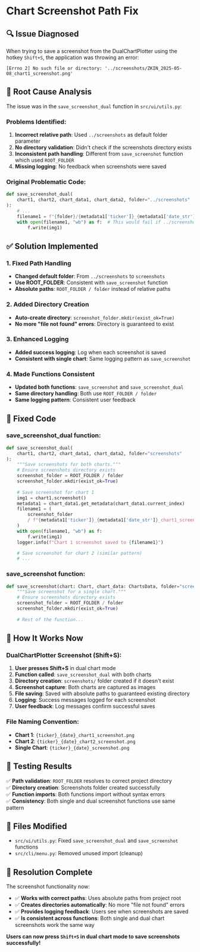 # Chart Screenshot Path Fix

## 🔍 Issue Diagnosed

When trying to save a screenshot from the DualChartPlotter using the hotkey `Shift+S`, the application was throwing an error:
```
[Errno 2] No such file or directory: '../screenshots/ZKIN_2025-05-08_chart1_screenshot.png'
```

## 🔧 Root Cause Analysis

The issue was in the `save_screenshot_dual` function in `src/ui/utils.py`:

### Problems Identified:
1. **Incorrect relative path**: Used `../screenshots` as default folder parameter
2. **No directory validation**: Didn't check if the screenshots directory exists
3. **Inconsistent path handling**: Different from `save_screenshot` function which used `ROOT_FOLDER`
4. **Missing logging**: No feedback when screenshots were saved

### Original Problematic Code:
```python
def save_screenshot_dual(
    chart1, chart2, chart_data1, chart_data2, folder="../screenshots"
):
    # ... 
    filename1 = f"{folder}/{metadata1['ticker']}_{metadata1['date_str']}_chart1_screenshot.png"
    with open(filename1, "wb") as f:  # This would fail if ../screenshots doesn't exist
        f.write(img1)
```

## ✅ Solution Implemented

### 1. Fixed Path Handling
- **Changed default folder**: From `../screenshots` to `screenshots`
- **Use ROOT_FOLDER**: Consistent with `save_screenshot` function
- **Absolute paths**: `ROOT_FOLDER / folder` instead of relative paths

### 2. Added Directory Creation
- **Auto-create directory**: `screenshot_folder.mkdir(exist_ok=True)`
- **No more "file not found" errors**: Directory is guaranteed to exist

### 3. Enhanced Logging
- **Added success logging**: Log when each screenshot is saved
- **Consistent with single chart**: Same logging pattern as `save_screenshot`

### 4. Made Functions Consistent
- **Updated both functions**: `save_screenshot` and `save_screenshot_dual`
- **Same directory handling**: Both use `ROOT_FOLDER / folder`
- **Same logging pattern**: Consistent user feedback

## 🔧 Fixed Code

### save_screenshot_dual function:
```python
def save_screenshot_dual(
    chart1, chart2, chart_data1, chart_data2, folder="screenshots"
):
    """Save screenshots for both charts."""
    # Ensure screenshots directory exists
    screenshot_folder = ROOT_FOLDER / folder
    screenshot_folder.mkdir(exist_ok=True)
    
    # Save screenshot for chart 1
    img1 = chart1.screenshot()
    metadata1 = chart_data1.get_metadata(chart_data1.current_index)
    filename1 = (
        screenshot_folder
        / f"{metadata1['ticker']}_{metadata1['date_str']}_chart1_screenshot.png"
    )
    with open(filename1, "wb") as f:
        f.write(img1)
    logger.info(f"Chart 1 screenshot saved to {filename1}")

    # Save screenshot for chart 2 (similar pattern)
    # ...
```

### save_screenshot function:
```python
def save_screenshot(chart: Chart, chart_data: ChartsData, folder="screenshots") -> None:
    """Save screenshot for a single chart."""
    # Ensure screenshots directory exists
    screenshot_folder = ROOT_FOLDER / folder
    screenshot_folder.mkdir(exist_ok=True)
    
    # Rest of the function...
```

## 🎯 How It Works Now

### DualChartPlotter Screenshot (Shift+S):
1. **User presses Shift+S** in dual chart mode
2. **Function called**: `save_screenshot_dual` with both charts
3. **Directory creation**: `screenshots/` folder created if it doesn't exist
4. **Screenshot capture**: Both charts are captured as images
5. **File saving**: Saved with absolute paths to guaranteed existing directory
6. **Logging**: Success messages logged for each screenshot
7. **User feedback**: Log messages confirm successful saves

### File Naming Convention:
- **Chart 1**: `{ticker}_{date}_chart1_screenshot.png`
- **Chart 2**: `{ticker}_{date}_chart2_screenshot.png`
- **Single Chart**: `{ticker}_{date}_screenshot.png`

## 🧪 Testing Results

✅ **Path validation**: `ROOT_FOLDER` resolves to correct project directory  
✅ **Directory creation**: Screenshots folder created successfully  
✅ **Function imports**: Both functions import without syntax errors  
✅ **Consistency**: Both single and dual screenshot functions use same pattern  

## 📁 Files Modified

- `src/ui/utils.py`: Fixed `save_screenshot_dual` and `save_screenshot` functions
- `src/cli/menu.py`: Removed unused import (cleanup)

## 🎉 Resolution Complete

The screenshot functionality now:
- ✅ **Works with correct paths**: Uses absolute paths from project root
- ✅ **Creates directories automatically**: No more "file not found" errors
- ✅ **Provides logging feedback**: Users see when screenshots are saved
- ✅ **Is consistent across functions**: Both single and dual chart screenshots work the same way

**Users can now press `Shift+S` in dual chart mode to save screenshots successfully!**